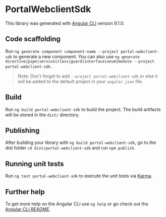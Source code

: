 # PortalWebclientSdk

This library was generated with [Angular CLI](https://github.com/angular/angular-cli) version 9.1.0.

## Code scaffolding

Run `ng generate component component-name --project portal-webclient-sdk` to generate a new component. You can also use `ng generate directive|pipe|service|class|guard|interface|enum|module --project portal-webclient-sdk`.
> Note: Don't forget to add `--project portal-webclient-sdk` or else it will be added to the default project in your `angular.json` file. 

## Build

Run `ng build portal-webclient-sdk` to build the project. The build artifacts will be stored in the `dist/` directory.

## Publishing

After building your library with `ng build portal-webclient-sdk`, go to the dist folder `cd dist/portal-webclient-sdk` and run `npm publish`.

## Running unit tests

Run `ng test portal-webclient-sdk` to execute the unit tests via [Karma](https://karma-runner.github.io).

## Further help

To get more help on the Angular CLI use `ng help` or go check out the [Angular CLI README](https://github.com/angular/angular-cli/blob/master/README.md).

